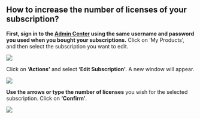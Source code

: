  ## How to increase the number of licenses of your subscription?

<p class="no-margin"><b>First, sign in to the <a href="https://admin.teams-pro.com/" target="_blank" class="admin-center-content-link">Admin Center</a> using the same username and password you used when you bought your subscriptions.</b> Click on ‘My Products’, and then select the subscription you want to edit.</p>
<div class="intercom-container"><img src="/assets/img/teams-pro/1_1.png"></div><p class="no-margin"></p>
<p class="no-margin"></p>
<p class="no-margin">Click on <b>‘Actions’</b> and select <b>‘Edit Subscription’</b>. A new window will appear.</p>
<div class="intercom-container"><img src="/assets/img/teams-pro/1_2.png"></div><p class="no-margin"></p>
<p class="no-margin"></p>
<p class="no-margin"><b>Use the arrows or type the number of licenses</b> you wish for the selected subscription. Click on <b>‘Confirm’</b>.</p>
<div class="intercom-container"><img src="/assets/img/teams-pro/1_3.png"></div><p class="no-margin"></p>
<p class="no-margin"></p>

<Intercom />
<Hubspot />
<Clarity />
<GoogleAnalytics />
